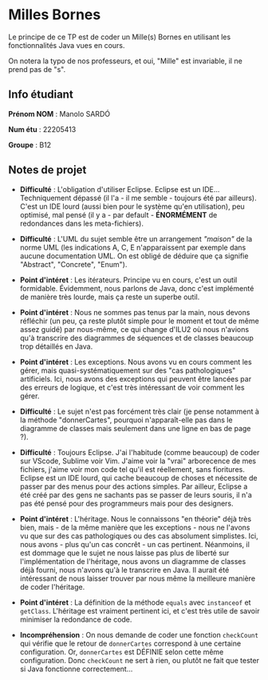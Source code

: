 # Milles Bornes

Le principe de ce TP est de coder un Mille(s) Bornes en utilisant les fonctionnalités Java vues en cours.

On notera la typo de nos professeurs, et oui, "Mille" est invariable, il ne prend pas de "s".

## Info étudiant

**Prénom NOM** : Manolo SARDÓ

**Num étu**    : 22205413

**Groupe**     : B12

## Notes de projet

- **Difficulté** : L'obligation d'utiliser Eclipse. Eclipse est un IDE... Techniquement dépassé (il l'a - il me semble - toujours été par ailleurs). C'est un IDE lourd (aussi bien pour le système qu'en utilisation), peu optimisé, mal pensé (il y a - par default - **ÉNORMÉMENT** de redondances dans les meta-fichiers).

- **Difficulté** : L'UML du sujet semble être un arrangement *"maison"* de la norme UML (les indications A, C, E n'apparaissent par exemple dans aucune documentation UML. On est obligé de déduire que ça signifie "Abstract", "Concrete", "Enum").

- **Point d'intéret** : Les itérateurs. Principe vu en cours, c'est un outil formidable. Évidemment, nous parlons de Java, donc c'est implémenté de manière très lourde, mais ça reste un superbe outil.

- **Point d'intéret** : Nous ne sommes pas tenus par la main, nous devons réfléchir (un peu, ça reste plutôt simple pour le moment et tout de même assez guidé) par nous-même, ce qui change d'ILU2 où nous n'avions qu'à transcrire des diagrammes de séquences et de classes beaucoup trop détaillés en Java.

- **Point d'intéret** : Les exceptions. Nous avons vu en cours comment les gérer, mais quasi-systématiquement sur des "cas pathologiques" artificiels. Ici, nous avons des exceptions qui peuvent être lancées par des erreurs de logique, et c'est très intéressant de voir comment les gérer.

- **Difficulté** : Le sujet n'est pas forcément très clair (je pense notamment à la méthode "donnerCartes", pourquoi n'apparaît-elle pas dans le diagramme de classes mais seulement dans une ligne en bas de page ?).

- **Difficulté** : Toujours Eclipse. J'ai l'habitude (comme beaucoup) de coder sur VScode, Sublime voir Vim. J'aime voir la "vrai" arborecence de mes fichiers, j'aime voir mon code tel qu'il est réellement, sans fioritures. Eclipse est un IDE lourd, qui cache beaucoup de choses et nécessite de passer par des menus pour des actions simples. Par ailleur, Eclipse a été créé par des gens ne sachants pas se passer de leurs souris, il n'a pas été pensé pour des programmeurs mais pour des designers.

- **Point d'intéret** : L'héritage. Nous le connaissons "en théorie" déjà très bien, mais - de la même manière que les exceptions - nous ne l'avons vu que sur des cas pathologiques ou des cas absolument simplistes. Ici, nous avons - plus qu'un cas concrêt - un cas pertinent. Néanmoins, il est dommage que le sujet ne nous laisse pas plus de liberté sur l'implémentation de l'héritage, nous avons un diagramme de classes déjà fourni, nous n'avons qu'à le transcrire en Java. Il aurait été intéressant de nous laisser trouver par nous même la meilleure manière de coder l'héritage.

- **Point d'intéret** : La définition de la méthode `equals` avec `instanceof` et `getClass`. L'héritage est vraiment pertinent ici, et c'est très utile de savoir minimiser la redondance de code.

- **Incompréhension** : On nous demande de coder une fonction `checkCount` qui vérifie que le retour de `donnerCartes` correspond à une certaine configuration. Or, `donnerCartes` est DÉFINIE selon cette même configuration. Donc `checkCount` ne sert à rien, ou plutôt ne fait que tester si Java fonctionne correctement...